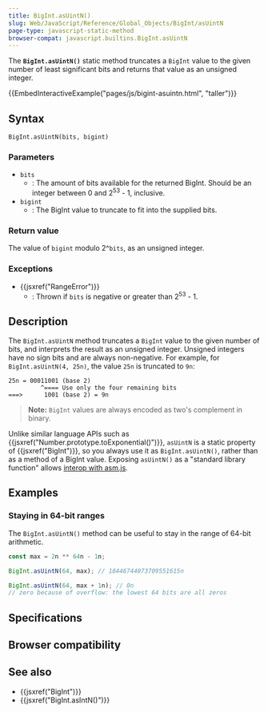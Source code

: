 ```yaml
---
title: BigInt.asUintN()
slug: Web/JavaScript/Reference/Global_Objects/BigInt/asUintN
page-type: javascript-static-method
browser-compat: javascript.builtins.BigInt.asUintN
---
```




The **`BigInt.asUintN()`** static method truncates a `BigInt` value to the given number of least significant bits and returns that value as an unsigned integer.

{{EmbedInteractiveExample("pages/js/bigint-asuintn.html", "taller")}}

## Syntax

```js-nolint
BigInt.asUintN(bits, bigint)
```

### Parameters

- `bits`
  - : The amount of bits available for the returned BigInt. Should be an integer between 0 and 2<sup>53</sup> - 1, inclusive.
- `bigint`
  - : The BigInt value to truncate to fit into the supplied bits.

### Return value

The value of `bigint` modulo 2^`bits`, as an unsigned integer.

### Exceptions

- {{jsxref("RangeError")}}
  - : Thrown if `bits` is negative or greater than 2<sup>53</sup> - 1.

## Description

The `BigInt.asUintN` method truncates a `BigInt` value to the given number of bits, and interprets the result as an unsigned integer. Unsigned integers have no sign bits and are always non-negative. For example, for `BigInt.asUintN(4, 25n)`, the value `25n` is truncated to `9n`:

```plain
25n = 00011001 (base 2)
         ^==== Use only the four remaining bits
===>      1001 (base 2) = 9n
```

> **Note:** `BigInt` values are always encoded as two's complement in binary.

Unlike similar language APIs such as {{jsxref("Number.prototype.toExponential()")}}, `asUintN` is a static property of {{jsxref("BigInt")}}, so you always use it as `BigInt.asUintN()`, rather than as a method of a BigInt value. Exposing `asUintN()` as a "standard library function" allows [interop with asm.js](https://github.com/tc39/proposal-bigint/blob/master/ADVANCED.md#dont-break-asmjs).

## Examples

### Staying in 64-bit ranges

The `BigInt.asUintN()` method can be useful to stay in the range of 64-bit arithmetic.

```js
const max = 2n ** 64n - 1n;

BigInt.asUintN(64, max); // 18446744073709551615n

BigInt.asUintN(64, max + 1n); // 0n
// zero because of overflow: the lowest 64 bits are all zeros
```

## Specifications



## Browser compatibility



## See also

- {{jsxref("BigInt")}}
- {{jsxref("BigInt.asIntN()")}}
